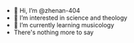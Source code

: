- 👋 Hi, I’m @zhenan-404
- 👀 I’m interested in science and theology
- 🌱 I’m currently learning musicology
- There's nothing more to say

<!---
zhenan-404/zhenan-404 is a ✨ special ✨ repository because its `README.md` (this file) appears on your GitHub profile.
You can click the Preview link to take a look at your changes.
--->
